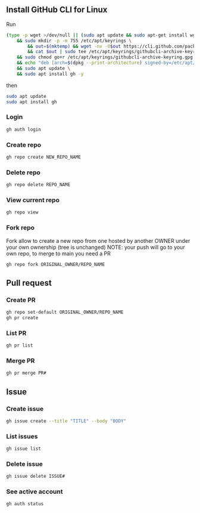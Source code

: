 ## Install GitHub CLI for Linux
Run
```sh
(type -p wget >/dev/null || (sudo apt update && sudo apt-get install wget -y)) \
	&& sudo mkdir -p -m 755 /etc/apt/keyrings \
        && out=$(mktemp) && wget -nv -O$out https://cli.github.com/packages/githubcli-archive-keyring.gpg \
        && cat $out | sudo tee /etc/apt/keyrings/githubcli-archive-keyring.gpg > /dev/null \
	&& sudo chmod go+r /etc/apt/keyrings/githubcli-archive-keyring.gpg \
	&& echo "deb [arch=$(dpkg --print-architecture) signed-by=/etc/apt/keyrings/githubcli-archive-keyring.gpg] https://cli.github.com/packages stable main" | sudo tee /etc/apt/sources.list.d/github-cli.list > /dev/null \
	&& sudo apt update \
	&& sudo apt install gh -y
```
then
```sh
sudo apt update
sudo apt install gh
```

### Login
```sh
gh auth login
```

### Create repo
```sh
gh repo create NEW_REPO_NAME
```

### Delete repo
```sh
gh repo delete REPO_NAME
```

### View current repo
```sh
gh repo view
```

### Fork repo
Fork allow to create a new repo from one hosted by another OWNER under your own ownership (tree is unchanged)
NOTE: your push will go to your own repo, to merge to main you need a PR
```sh
gh repo fork ORIGINAL_OWNER/REPO_NAME
```

## Pull request
### Create PR
```sh
gh repo set-default ORIGINAL_OWNER/REPO_NAME
gh pr create
```

### List PR
```sh
gh pr list
```

### Merge PR
```sh
gh pr merge PR#
```

## Issue

### Create issue
```sh
gh issue create --title "TITLE" --body "BODY"
```

### List issues
```sh
gh issue list
```

### Delete issue
```sh
gh issue delete ISSUE#
```

### See active account
```sh
gh auth status
```

